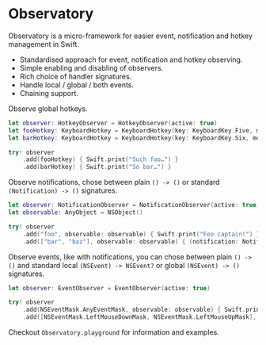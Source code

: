 # Observatory

Observatory is a micro-framework for easier event, notification and hotkey management in Swift.

- Standardised approach for event, notification and hotkey observing.
- Simple enabling and disabling of observers.
- Rich choice of handler signatures.
- Handle local / global / both events.
- Chaining support.

Observe global hotkeys.

```swift
let observer: HotkeyObserver = HotkeyObserver(active: true)
let fooHotkey: KeyboardHotkey = KeyboardHotkey(key: KeyboardKey.Five, modifier: [KeyboardModifier.CmdKey, KeyboardModifier.ShiftKey])
let barHotkey: KeyboardHotkey = KeyboardHotkey(key: KeyboardKey.Six, modifier: [KeyboardModifier.CmdKey, KeyboardModifier.ShiftKey])

try! observer
    .add(fooHotkey) { Swift.print("Such foo…") }
    .add(barHotkey) { Swift.print("So bar…") }
```

Observe notifications, chose between plain `() -> ()` or standard `(Notification) -> ()` signatures.

```swift
let observer: NotificationObserver = NotificationObserver(active: true)
let observable: AnyObject = NSObject()

try! observer
    .add("foo", observable: observable) { Swift.print("Foo captain!") }
    .add(["bar", "baz"], observable: observable) { (notification: Notification) in Swift.print("Yes \(notification.name)!") }
```

Observe events, like with notifications, you can chose between plain `() -> ()` and standard local `(NSEvent) -> NSEvent?` or global `(NSEvent) -> ()` signatures.

```swift
let observer: EventObserver = EventObserver(active: true)

try! observer
    .add(NSEventMask.AnyEventMask, observable: observable) { Swift.print("Any is better than none.") }
    .add([NSEventMask.LeftMouseDownMask, NSEventMask.LeftMouseUpMask], observable: observable) { (event: NSEvent) in Swift.print("It's a mouse!") }
```

Checkout `Observatory.playground` for information and examples.
